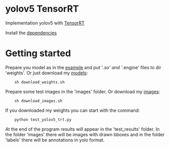 # yolov5 TensorRT
Implementation yolov5 with [TensorRT](https://github.com/wang-xinyu/tensorrtx/tree/master/yolov5)

Install the [dependencies](https://github.com/wang-xinyu/tensorrtx/blob/master/tutorials/install.md)

# Getting started

Prepare you model as in the [example](https://github.com/wang-xinyu/tensorrtx/tree/master/yolov5) and put '*.so' and '*.engine' files to dir 'weights'. Or just download my [models](https://www.kaggle.com/vodan37/yolo-helmethead):
```
    sh download_weights.sh
```

Prepare some test images in the 'images' folder. Or download my [images](https://www.kaggle.com/vodan37/yolo-helmethead):
```
    sh download_images.sh
```

If you downloaded my weights you can start with the command:
```
    python test_yolov5_trt.py
```
At the end of the program results will appear in the 'test_results' folder. In the folder 'images' there will be images with drawn bboxes and in the folder 'labels' there will be annotations in yolo format.
